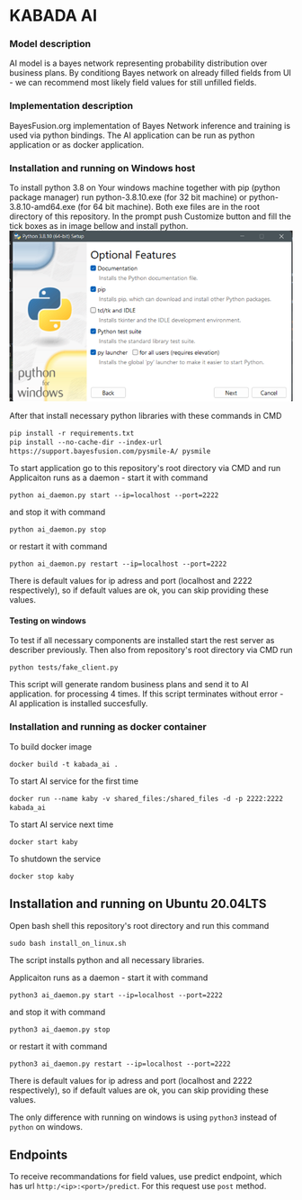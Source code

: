 # KABADA AI

### Model description
AI model is a bayes network representing probability 
distribution over business plans. By conditiong Bayes network on 
already filled fields from UI - we can recommend most likely
field values for still unfilled fields.

### Implementation description

BayesFusion.org implementation of Bayes Network inference and training 
is used via python bindings. The AI application can be run as python 
application or as docker application.

### Installation and running on Windows host

To install python 3.8 on Your windows machine together with pip (python package manager) run 
python-3.8.10.exe (for 32 bit machine) or python-3.8.10-amd64.exe (for 64 bit machine). Both exe files 
are in the root directory of this repository.
In the prompt push Customize button and fill the tick boxes as in image bellow and install python.
![python install menu](docs/python_customized_installation.png "python customized installation")


After that install necessary python libraries with these commands in CMD
```buildoutcfg
pip install -r requirements.txt
pip install --no-cache-dir --index-url https://support.bayesfusion.com/pysmile-A/ pysmile
```

To start application go to this repository's root directory via CMD and run 
Applicaiton runs as a daemon - start it with command
```buildoutcfg
python ai_daemon.py start --ip=localhost --port=2222
```
and stop it with command
```buildoutcfg
python ai_daemon.py stop
```
or restart it with command
```buildoutcfg
python ai_daemon.py restart --ip=localhost --port=2222
```
There is default values for ip adress and port (localhost and 2222 
respectively), so if default values are ok, you can skip providing 
these values.

#### Testing on windows
To test if all necessary components are installed start the rest server
as describer previously. Then also from repository's root directory via CMD run
```buildoutcfg
python tests/fake_client.py
```
This script will generate random business plans and send it to AI application.
for processing 4 times. If this script terminates without error - AI 
application is installed succesfully.

### Installation and running as docker container

To build docker image
```buildoutcfg
docker build -t kabada_ai .
```

To start AI service for the first time
```buildoutcfg
docker run --name kaby -v shared_files:/shared_files -d -p 2222:2222 kabada_ai
```
To start AI service next time
```buildoutcfg
docker start kaby
```

To shutdown the service
```buildoutcfg
docker stop kaby
```

## Installation and running on Ubuntu 20.04LTS
Open bash shell this repository's root directory and run this command
```buildoutcfg
sudo bash install_on_linux.sh
```
The script installs python and all necessary libraries.

Applicaiton runs as a daemon - start it with command
```buildoutcfg
python3 ai_daemon.py start --ip=localhost --port=2222
```
and stop it with command
```buildoutcfg
python3 ai_daemon.py stop
```
or restart it with command
```buildoutcfg
python3 ai_daemon.py restart --ip=localhost --port=2222
```
There is default values for ip adress and port (localhost and 2222 
respectively), so if default values are ok, you can skip providing 
these values.

The only difference with running on windows is using ``python3`` instead
of ``python`` on windows.


## Endpoints
To receive recommandations for field values, use predict endpoint, which
has url ``http:/<ip>:<port>/predict``. For this request use ``post`` method.
